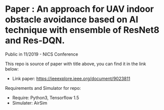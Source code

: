 # Paper : An approach for UAV indoor obstacle avoidance based on AI technique with ensemble of ResNet8 and Res-DQN.
Public in 11/2019 - NICS Conference

This repo is source of paper with title above, you can find it in the link below:
- Link paper: https://ieeexplore.ieee.org/document/9023811

Requirements and Simulator for repo:
- Require: Python3, Tensorflow 1.5
- Simulater: AirSim

